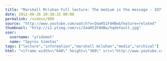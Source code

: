 ```yaml
---
title: "Marshall Mcluhan Full lecture: The medium is the message - 1977 part 1 v 3"
date: 2012-06-26 20:38:31 00:00
permalink: /videos/989
source: "http://www.youtube.com/watch?v=ImaH51F4HBw&feature=related"
thumbnail: "http://i2.ytimg.com/vi/ImaH51F4HBw/hqdefault.jpg"
user:
  username: "yridomot"
  name: "Spyros Simotas"
tags: ["lecture","information","marshall mcluhan","media","archival"]
html: "<iframe width=\"640\" height=\"360\" src=\"http://www.youtube.com/embed/ImaH51F4HBw?wmode=transparent&fs=1&feature=oembed\" frameborder=\"0\" allowfullscreen></iframe>"
---
```


